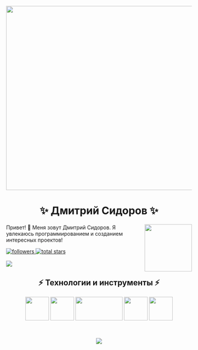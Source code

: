 <p align="center">
  <img src="https://user-images.githubusercontent.com/74038190/225813708-98b745f2-7d22-48cf-9150-083f1b00d6c9.gif" width="1400" height="500">
</p>

<h1 align="center">✨ Дмитрий Сидоров ✨</h1>

<p align="left">
  <img align="right" width="128" height="128" src="https://user-images.githubusercontent.com/74038190/218265814-3084a4ba-809c-4135-afc0-8685d0f634b3.gif">
  
  Привет! 👋 Меня зовут Дмитрий Сидоров. Я увлекаюсь программированием и созданием интересных проектов!
</p>

<div align="left">
  <a href="https://github.com/Dmitry-Sidorov?tab=followers">
    <img alt="followers" title="Подписаться на GitHub" src="https://custom-icon-badges.demolab.com/github/followers/Dmitry-Sidorov?color=236ad3&labelColor=1155ba&style=for-the-badge&logo=person-add&label=Follow&logoColor=white"/>
  </a>
  <a href="https://github.com/Dmitry-Sidorov?tab=repositories&sort=stargazers">
    <img alt="total stars" title="Звезды на GitHub" src="https://custom-icon-badges.demolab.com/github/stars/Dmitry-Sidorov?color=55960c&style=for-the-badge&labelColor=488207&logo=star"/>
  </a>
</div>

<br>

<img src="https://user-images.githubusercontent.com/74038190/212284100-561aa473-3905-4a80-b561-0d28506553ee.gif">

<h2 align="center">⚡ Технологии и инструменты ⚡</h2>

<p align="center">
  <img src="https://user-images.githubusercontent.com/74038190/212257472-08e52665-c503-4bd9-aa20-f5a4dae769b5.gif" width="64" height="64">
  <img src="https://user-images.githubusercontent.com/74038190/212257465-7ce8d493-cac5-494e-982a-5a9deb852c4b.gif" width="64" height="64">
  <img src="https://user-images.githubusercontent.com/74038190/212281775-b468df30-4edc-4bf8-a4ee-f52e1aaddc86.gif" width="128" height="64">
  <img src="https://user-images.githubusercontent.com/74038190/212257467-871d32b7-e401-42e8-a166-fcfd7baa4c6b.gif" width="64" height="64">
  <img src="https://private-user-images.githubusercontent.com/74038190/238200620-398b19b1-9aae-4c1f-8bc0-d172a2c08d68.gif" width="64" height="64">
</p>

<br>

<p align="center">
  <img src="http://github-profile-summary-cards.vercel.app/api/cards/profile-details?username=Dmitry-Sidorov&theme=tokyonight">
</p>

